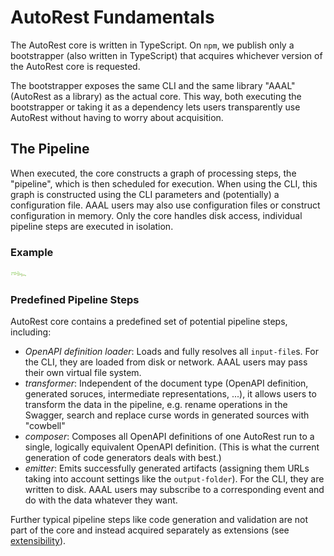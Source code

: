 # AutoRest Fundamentals

The AutoRest core is written in TypeScript.
On `npm`, we publish only a bootstrapper (also written in TypeScript) that acquires whichever version of the AutoRest core is requested.

The bootstrapper exposes the same CLI and the same library "AAAL" (AutoRest as a library) as the actual core.
This way, both executing the bootstrapper or taking it as a dependency lets users transparently use AutoRest without having to worry about acquisition. 


## The Pipeline

When executed, the core constructs a graph of processing steps, the "pipeline", which is then scheduled for execution.
When using the CLI, this graph is constructed using the CLI parameters and (potentially) a configuration file.
AAAL users may also use configuration files or construct configuration in memory.
Only the core handles disk access, individual pipeline steps are executed in isolation.

### Example

![Example Pipeline](./pipeline.svg)

### Predefined Pipeline Steps

AutoRest core contains a predefined set of potential pipeline steps, including:
- *OpenAPI definition loader*: Loads and fully resolves all `input-file`s. For the CLI, they are loaded from disk or network. AAAL users may pass their own virtual file system.
- *transformer*: Independent of the document type (OpenAPI definition, generated soruces, intermediate representations, ...), it allows users to transform the data in the pipeline, e.g. rename operations in the Swagger, search and replace curse words in generated sources with "cowbell"
- *composer*: Composes all OpenAPI definitions of one AutoRest run to a single, logically equivalent OpenAPI definition. (This is what the current generation of code generators deals with best.)
- *emitter*: Emits successfully generated artifacts (assigning them URLs taking into account settings like the `output-folder`). For the CLI, they are written to disk. AAAL users may subscribe to a corresponding event and do with the data whatever they want.

Further typical pipeline steps like code generation and validation are not part of the core and instead acquired separately as extensions (see [extensibility](AutoRest-extension.md)).

